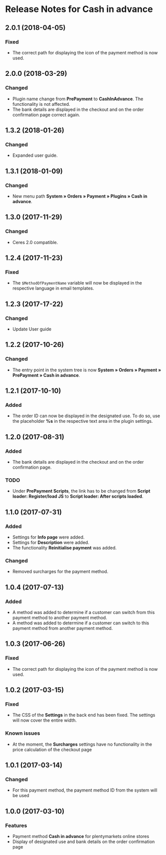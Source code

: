 # Release Notes for Cash in advance

## 2.0.1 (2018-04-05)

### Fixed

- The correct path for displaying the icon of the payment method is now used.

## 2.0.0 (2018-03-29)

### Changed

- Plugin name change from **PrePayment** to **CashInAdvance**. The functionality is not affected.
- The bank details are displayed in the checkout and on the order confirmation page correct again.

## 1.3.2 (2018-01-26)

### Changed
- Expanded user guide.

## 1.3.1 (2018-01-09)

### Changed

- New menu path **System&nbsp;» Orders&nbsp;» Payment » Plugins » Cash in advance**.

## 1.3.0 (2017-11-29)

### Changed

- Ceres 2.0 compatible.

## 1.2.4 (2017-11-23)

### Fixed

- The `$MethodOfPaymentName` variable will now be displayed in the respective language in email templates.

## 1.2.3 (2017-17-22)

### Changed

- Update User guide

## 1.2.2 (2017-10-26)

### Changed

- The entry point in the system tree is now **System » Orders » Payment » PrePayment » Cash in advance**.

## 1.2.1 (2017-10-10)

### Added

- The order ID can now be displayed in the designated use. To do so, use the placeholder **%s** in the respective text area in the plugin settings.

## 1.2.0 (2017-08-31)

### Added

- The bank details are displayed in the checkout and on the order confirmation page.

### TODO

- Under **PrePayment Scripts**, the link has to be changed from **Script loader: Register/load JS** to **Script loader: After scripts loaded**.

## 1.1.0 (2017-07-31)

### Added

- Settings for **Info page** were added.
- Settings for **Description** were added.
- The functionality **Reinitialise payment** was added.

### Changed

- Removed surcharges for the payment method.

## 1.0.4 (2017-07-13)

### Added

- A method was added to determine if a customer can switch from this payment method to another payment method.
- A method was added to determine if a customer can switch to this payment method from another payment method.

## 1.0.3 (2017-06-26)

### Fixed

- The correct path for displaying the icon of the payment method is now used.

## 1.0.2 (2017-03-15)

### Fixed

- The CSS of the **Settings** in the back end has been fixed. The settings will now cover the entire width.

### Known issues

- At the moment, the **Surcharges** settings have no functionality in the price calculation of the checkout page

## 1.0.1 (2017-03-14)

### Changed

- For this payment method, the payment method ID from the system will be used

## 1.0.0 (2017-03-10)

### Features

- Payment method **Cash in advance** for plentymarkets online stores
- Display of designated use and bank details on the order confirmation page

